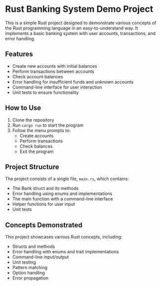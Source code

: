 # Rust Banking System Demo Project

This is a simple Rust project designed to demonstrate various concepts of the Rust programming language in an easy-to-understand way. It implements a basic banking system with user accounts, transactions, and error handling.

## Features

* Create new accounts with initial balances
* Perform transactions between accounts
* Check account balances
* Error handling for insufficient funds and unknown accounts
* Command-line interface for user interaction
* Unit tests to ensure functionality

## How to Use

1. Clone the repository
2. Run ``cargo run`` to start the program
3. Follow the menu prompts to:
    * Create accounts
    * Perform transactions
    * Check balances
    * Exit the program

## Project Structure

The project consists of a single file, ``main.rs``, which contains:

* The Bank struct and its methods
* Error handling using enums and implementations
* The main function with a command-line interface
* Helper functions for user input
* Unit tests

## Concepts Demonstrated

This project showcases various Rust concepts, including:

* Structs and methods
* Error handling with enums and trait implementations
* Command-line input/output
* Unit testing
* Pattern matching
* Option handling
* Error propagation
